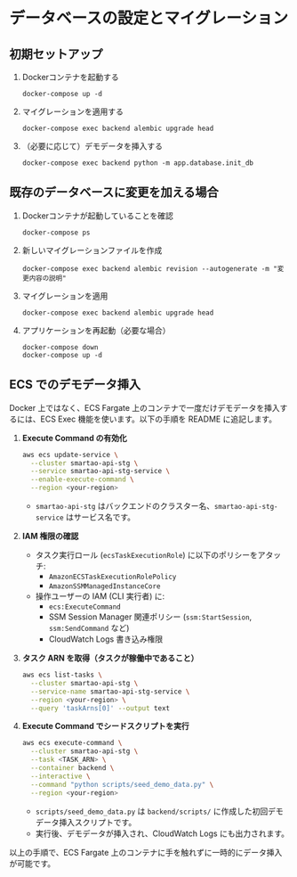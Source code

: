 # データベースの設定とマイグレーション

## 初期セットアップ
1. Dockerコンテナを起動する
   ```
   docker-compose up -d
   ```
   
3. マイグレーションを適用する
   ```
   docker-compose exec backend alembic upgrade head
   ```

4. （必要に応じて）デモデータを挿入する
   ```
   docker-compose exec backend python -m app.database.init_db
   ```

## 既存のデータベースに変更を加える場合
1. Dockerコンテナが起動していることを確認
   ```
   docker-compose ps
   ```

2. 新しいマイグレーションファイルを作成
   ```
   docker-compose exec backend alembic revision --autogenerate -m "変更内容の説明"
   ```

3. マイグレーションを適用
   ```
   docker-compose exec backend alembic upgrade head
   ```

4. アプリケーションを再起動（必要な場合）
   ```
   docker-compose down
   docker-compose up -d
   ```

## ECS でのデモデータ挿入

Docker 上ではなく、ECS Fargate 上のコンテナで一度だけデモデータを挿入するには、ECS Exec 機能を使います。以下の手順を README に追記します。

1. **Execute Command の有効化**
   ```bash
   aws ecs update-service \
     --cluster smartao-api-stg \
     --service smartao-api-stg-service \
     --enable-execute-command \
     --region <your-region>
   ```
   - `smartao-api-stg` はバックエンドのクラスター名、`smartao-api-stg-service` はサービス名です。

2. **IAM 権限の確認**
   - タスク実行ロール (`ecsTaskExecutionRole`) に以下のポリシーをアタッチ:
     - `AmazonECSTaskExecutionRolePolicy`
     - `AmazonSSMManagedInstanceCore`
   - 操作ユーザーの IAM (CLI 実行者) に:
     - `ecs:ExecuteCommand`
     - SSM Session Manager 関連ポリシー (`ssm:StartSession`, `ssm:SendCommand` など)
     - CloudWatch Logs 書き込み権限

3. **タスク ARN を取得（タスクが稼働中であること）**
   ```bash
   aws ecs list-tasks \
     --cluster smartao-api-stg \
     --service-name smartao-api-stg-service \
     --region <your-region> \
     --query 'taskArns[0]' --output text
   ```

4. **Execute Command でシードスクリプトを実行**
   ```bash
   aws ecs execute-command \
     --cluster smartao-api-stg \
     --task <TASK_ARN> \
     --container backend \
     --interactive \
     --command "python scripts/seed_demo_data.py" \
     --region <your-region>
   ```
   - `scripts/seed_demo_data.py` は `backend/scripts/` に作成した初回デモデータ挿入スクリプトです。  
   - 実行後、デモデータが挿入され、CloudWatch Logs にも出力されます。

以上の手順で、ECS Fargate 上のコンテナに手を触れずに一時的にデータ挿入が可能です。

